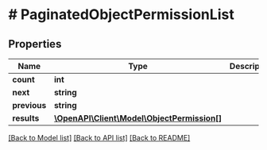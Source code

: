 # # PaginatedObjectPermissionList

## Properties

Name | Type | Description | Notes
------------ | ------------- | ------------- | -------------
**count** | **int** |  |
**next** | **string** |  | [optional]
**previous** | **string** |  | [optional]
**results** | [**\OpenAPI\Client\Model\ObjectPermission[]**](ObjectPermission.md) |  |

[[Back to Model list]](../../README.md#models) [[Back to API list]](../../README.md#endpoints) [[Back to README]](../../README.md)
